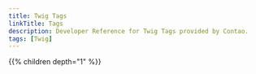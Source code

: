 ```yaml
---
title: Twig Tags
linkTitle: Tags
description: Developer Reference for Twig Tags provided by Contao.
tags: [Twig]
---
```


{{% children depth="1" %}}
